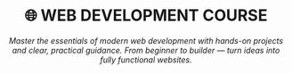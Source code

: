 <header>

<!--
  <<< Author notes: Course header >>>
  Include a 1280×640 image, course title in sentence case, and a concise description in emphasis.
  In your repository settings: enable template repository, add your 1280×640 social image, auto delete head branches.
  Add your open source license, GitHub uses MIT license.
-->

# 🌐 WEB DEVELOPMENT COURSE

_Master the essentials of modern web development with hands-on projects and clear, practical guidance.
From beginner to builder — turn ideas into fully functional websites._

</header>
